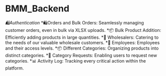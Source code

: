 # BMM_Backend

*🛍️Authentication*
*🛍️Orders and Bulk Orders: Seamlessly managing customer orders, even in bulk via XLSX uploads.
*📦 Bulk Product Addition: Efficiently adding products in large quantities.
*💼 Wholesalers: Catering to the needs of our valuable wholesale customers.
*👥 Employees: Employees and their access levels.
*📦 Different Categories: Organizing products into distinct categories.
*📝 Category Requests: Enabling users to request new categories.
*📊 Activity Log: Tracking every critical action within the platform.

<!-- Created New Branch Samiul  -->
